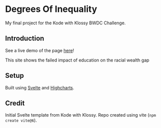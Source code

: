 # Degrees Of Inequality
My final project for the Kode with Klossy BWDC Challenge.

## Introduction
See a live demo of the page [here](https://jasminesamra.github.io/kwk-scrollytelling-template/)!

This site shows the failed impact of education on the racial wealth gap 

## Setup
Built using [Svelte](https://marketplace.visualstudio.com/items?itemName=svelte.svelte-vscode) and [Highcharts](https://highcharts.com).

## Credit
Initial Svelte template from Kode with Klossy.
Repo created using vite (`npm create vite@6`).
